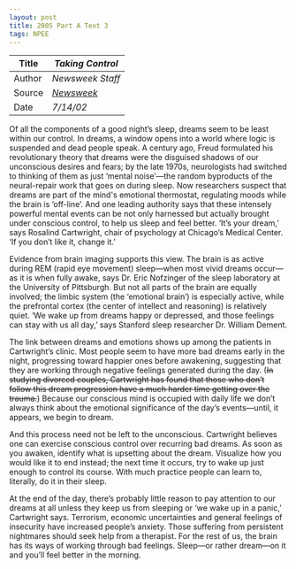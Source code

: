 ```yaml
---
layout: post
title: 2005 Part A Text 3
tags: NPEE
---
```


| Title  | *Taking Control*                                             |
| ------ | ------------------------------------------------------------ |
| Author | *Newsweek Staff*                                             |
| Source | *[Newsweek](https://www.newsweek.com/taking-control-147551)* |
| Date   | *7/14/02*                                                    |

Of all the components of a good night’s sleep, dreams seem to be least within our control. In dreams, a window opens into a world where logic is suspended and dead people speak. A century ago, Freud formulated his revolutionary theory that dreams were the disguised shadows of our unconscious desires and fears; by the late 1970s, neurologists had switched to thinking of them as just ‘mental noise’—the random byproducts of the neural-repair work that goes on during sleep. Now researchers suspect that dreams are part of the mind's emotional thermostat, regulating moods while the brain is ‘off-line’. And one leading authority says that these intensely powerful mental events can be not only harnessed but actually brought under conscious control, to help us sleep and feel better. ‘It’s your dream,’ says Rosalind Cartwright, chair of psychology at Chicago’s Medical Center. ‘If you don’t like it, change it.’

Evidence from brain imaging supports this view. The brain is as active during REM (rapid eye movement) sleep—when most vivid dreams occur—as it is when fully awake, says Dr. Eric Nofzinger of the sleep laboratory at the University of Pittsburgh. But not all parts of the brain are equally involved; the limbic system (the ‘emotional brain’) is especially active, while the prefrontal cortex (the center of intellect and reasoning) is relatively quiet. ‘We wake up from dreams happy or depressed, and those feelings can stay with us all day,’ says Stanford sleep researcher Dr. William Dement.

The link between dreams and emotions shows up among the patients in Cartwright’s clinic. Most people seem to have more bad dreams early in the night, progressing toward happier ones before awakening, suggesting that they are working through negative feelings generated during the day. (~~In studying divorced couples, Cartwright has found that those who don’t follow this dream progression have a much harder time getting over the trauma.~~) Because our conscious mind is occupied with daily life we don’t always think about the emotional significance of the day’s events—until, it appears, we begin to dream.

And this process need not be left to the unconscious. Cartwright believes one can exercise conscious control over recurring bad dreams. As soon as you awaken, identify what is upsetting about the dream. Visualize how you would like it to end instead; the next time it occurs, try to wake up just enough to control its course. With much practice people can learn to, literally, do it in their sleep.

At the end of the day, there’s probably little reason to pay attention to our dreams at all unless they keep us from sleeping or ‘we wake up in a panic,’ Cartwright says. Terrorism, economic uncertainties and general feelings of insecurity have increased people’s anxiety. Those suffering from persistent nightmares should seek help from a therapist. For the rest of us, the brain has its ways of working through bad feelings. Sleep—or rather dream—on it and you’ll feel better in the morning.